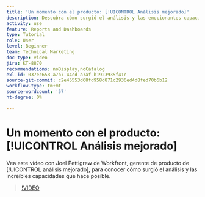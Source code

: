```yaml
---
title: 'Un momento con el producto: [!UICONTROL Análisis mejorado]'
description: Descubra cómo surgió el análisis y las emocionantes capacidades que hace posible con Joel Pettigrew, director de producto de [!UICONTROL análisis mejorado].
activity: use
feature: Reports and Dashboards
type: Tutorial
role: User
level: Beginner
team: Technical Marketing
doc-type: video
jira: KT-8870
recommendations: noDisplay,noCatalog
exl-id: 037ec658-a7b7-44cd-a7af-b1923935f41c
source-git-commit: c2e45553d68fd958d871c2936ed4d8fed70b6b12
workflow-type: tm+mt
source-wordcount: '57'
ht-degree: 0%

---
```


# Un momento con el producto: [!UICONTROL Análisis mejorado]

Vea este vídeo con Joel Pettigrew de Workfront, gerente de producto de [!UICONTROL análisis mejorado], para conocer cómo surgió el análisis y las increíbles capacidades que hace posible.

>[!VIDEO](https://video.tv.adobe.com/v/335042/?quality=12&learn=on)
